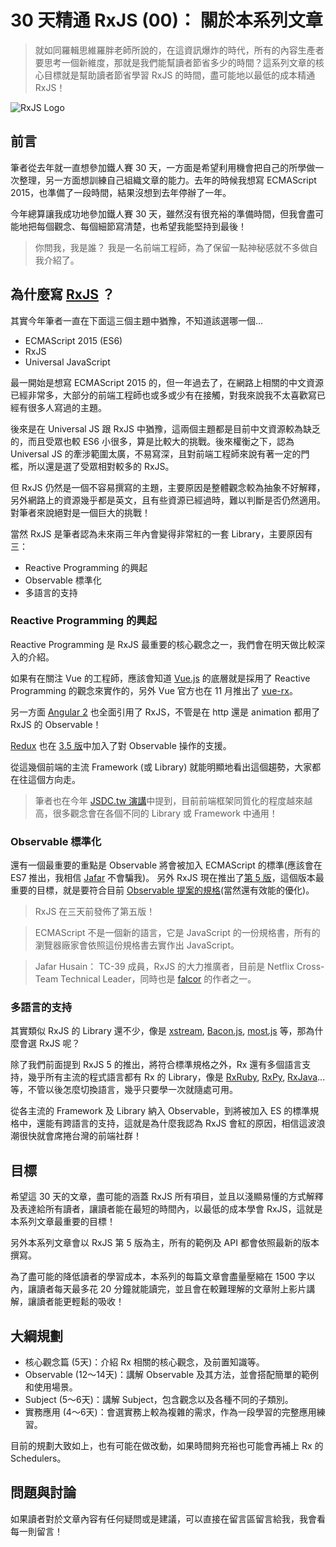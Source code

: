 30 天精通 RxJS (00)： 關於本系列文章
===============================

> 就如同羅輯思維羅胖老師所說的，在這資訊爆炸的時代，所有的內容生產者要思考一個新維度，那就是我們能幫讀者節省多少的時間？這系列文章的核心目標就是幫助讀者節省學習 RxJS 的時間，盡可能地以最低的成本精通 RxJS！

![RxJS Logo](https://raw.githubusercontent.com/Reactive-Extensions/RxJS/master/logos/logo.png)

前言
------

筆者從去年就一直想參加鐵人賽 30 天，一方面是希望利用機會把自己的所學做一次整理，另一方面想訓練自己組織文章的能力。去年的時候我想寫 ECMAScript 2015，也準備了一段時間，結果沒想到去年停辦了一年。

今年總算讓我成功地參加鐵人賽 30 天，雖然沒有很充裕的準備時間，但我會盡可能地把每個觀念、每個細節寫清楚，也希望我能堅持到最後！

> 你問我，我是誰？ 我是一名前端工程師，為了保留一點神秘感就不多做自我介紹了。

為什麼寫 [RxJS](https://github.com/ReactiveX/rxjs) ？
------

其實今年筆者一直在下面這三個主題中猶豫，不知道該選哪一個...

- ECMAScript 2015 (ES6)
- RxJS
- Universal JavaScript

最一開始是想寫 ECMAScript 2015 的，但一年過去了，在網路上相關的中文資源已經非常多，大部分的前端工程師也或多或少有在接觸，對我來說我不太喜歡寫已經有很多人寫過的主題。

後來是在 Universal JS 跟 RxJS 中猶豫，這兩個主題都是目前中文資源較為缺乏的，而且受眾也較 ES6 小很多，算是比較大的挑戰。後來權衡之下，認為 Universal JS 的牽涉範圍太廣，不易寫深，且對前端工程師來說有著一定的門檻，所以還是選了受眾相對較多的 RxJS。

但 RxJS 仍然是一個不容易撰寫的主題，主要原因是整體觀念較為抽象不好解釋，另外網路上的資源幾乎都是英文，且有些資源已經過時，難以判斷是否仍然適用。對筆者來說絕對是一個巨大的挑戰！

當然 RxJS 是筆者認為未來兩三年內會變得非常紅的一套 Library，主要原因有三：

- Reactive Programming 的興起
- Observable 標準化
- 多語言的支持

### Reactive Programming 的興起

Reactive Programming 是 RxJS 最重要的核心觀念之一，我們會在明天做比較深入的介紹。

如果有在關注 Vue 的工程師，應該會知道 [Vue.js](https://vuejs.org/) 的底層就是採用了 Reactive Programming 的觀念來實作的，另外 Vue 官方也在 11 月推出了 [vue-rx](https://github.com/vuejs/vue-rx)。

另一方面 [Angular 2](https://github.com/angular/angular) 也全面引用了 RxJS，不管是在 http 還是 animation 都用了 RxJS 的 Observable！

[Redux](https://github.com/reactjs/redux) 也在 [3.5 版](https://github.com/reactjs/redux/releases/tag/v3.5.0)中加入了對 Observable 操作的支援。

從這幾個前端的主流 Framework (或 Library) 就能明顯地看出這個趨勢，大家都在往這個方向走。

> 筆者也在今年 [JSDC.tw 演講](https://youtu.be/YoKuUNz5J2M?t=5m2s)中提到，目前前端框架同質化的程度越來越高，很多觀念會在各個不同的 Library 或 Framework 中通用！

### Observable 標準化

還有一個最重要的重點是 Observable 將會被加入 ECMAScript 的標準(應該會在 ES7 推出，我相信 [Jafar](https://twitter.com/jhusain) 不會騙我)。
另外 RxJS 現在推出了[第 5 版](https://github.com/ReactiveX/rxjs/releases/tag/5.0.0)，這個版本最重要的目標，就是要符合目前 [Observable 提案的規格](https://github.com/tc39/proposal-observable)(當然還有效能的優化)。

> RxJS 在三天前發佈了第五版！

> ECMAScript 不是一個新的語言，它是 JavaScript 的一份規格書，所有的瀏覽器廠家會依照這份規格書去實作出 JavaScript。

> Jafar Husain： TC-39 成員，RxJS 的大力推廣者，目前是 Netflix Cross-Team Technical Leader，同時也是 [falcor](https://github.com/Netflix/falcor) 的作者之一。

### 多語言的支持

其實類似 RxJS 的 Library 還不少，像是 [xstream](https://github.com/staltz/xstream), [Bacon.js](https://baconjs.github.io/), [most.js](https://github.com/cujojs/most) 等，那為什麼會選 RxJS 呢？

除了我們前面提到 RxJS 5 的推出，將符合標準規格之外，Rx 還有多個語言支持，幾乎所有主流的程式語言都有 Rx 的 Library，像是 [RxRuby](https://github.com/ReactiveX/RxRuby), [RxPy](https://github.com/ReactiveX/RxPY), [RxJava](https://github.com/ReactiveX/RxJava)...等，不管以後怎麼切換語言，幾乎只要學一次就隨處可用。

從各主流的 Framework 及 Library 納入 Observable，到將被加入 ES 的標準規格中，還能有跨語言的支持，這就是為什麼我認為 RxJS 會紅的原因，相信這波浪潮很快就會席捲台灣的前端社群！

目標
------

希望這 30 天的文章，盡可能的涵蓋 RxJS 所有項目，並且以淺顯易懂的方式解釋及表達給所有讀者，讓讀者能在最短的時間內，以最低的成本學會 RxJS，這就是本系列文章最重要的目標！

另外本系列文章會以 RxJS 第 5 版為主，所有的範例及 API 都會依照最新的版本撰寫。

為了盡可能的降低讀者的學習成本，本系列的每篇文章會盡量壓縮在 1500 字以內，讓讀者每天最多花 20 分鐘就能讀完，並且會在較難理解的文章附上影片講解，讓讀者能更輕鬆的吸收！

大綱規劃
------

- 核心觀念篇 (5天)：介紹 Rx 相關的核心觀念，及前置知識等。
- Observable (12～14天)：講解 Observable 及其方法，並會搭配簡單的範例和使用場景。
- Subject (5～6天)：講解 Subject，包含觀念以及各種不同的子類別。
- 實務應用 (4～6天)：會選實務上較為複雜的需求，作為一段學習的完整應用練習。

目前的規劃大致如上，也有可能在做改動，如果時間夠充裕也可能會再補上 Rx 的 Schedulers。

問題與討論
------

如果讀者對於文章內容有任何疑問或是建議，可以直接在留言區留言給我，我會看每一則留言！



